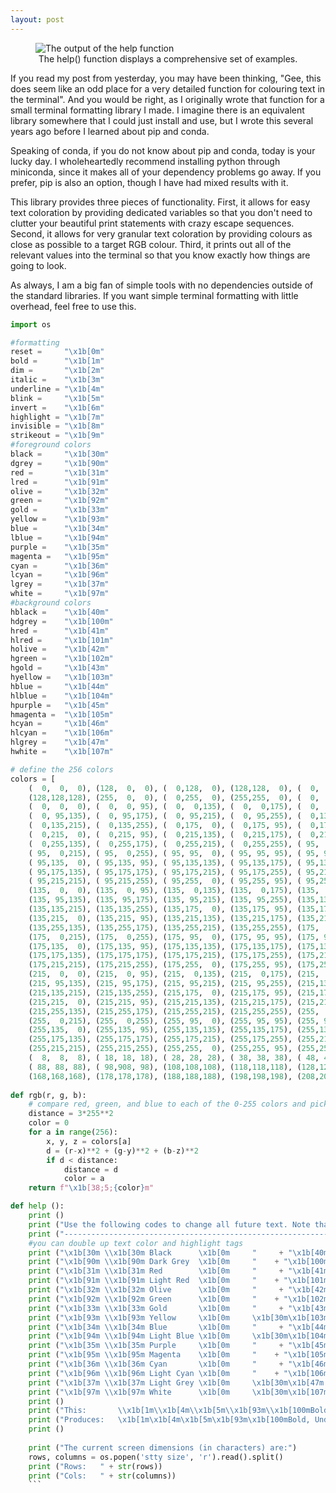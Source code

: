 ```yaml
---
layout: post
---
```


<figure>
  <img src="https://albatroxx.github.io/images/terminal_formatting.png" alt="The output of the help function"/>
  <figcaption style="text-align:center;">The help() function displays a comprehensive set of examples.</figcaption>
</figure>

If you read my post from yesterday, you may have been thinking, "Gee, this does seem like an odd place for a very detailed function for colouring text in the terminal". And you would be right, as I originally wrote that function for a small terminal formatting library I made. I imagine there is an equivalent library somewhere that I could just install and use, but I wrote this several years ago before I learned about pip and conda.

Speaking of conda, if you do not know about pip and conda, today is your lucky day. I wholeheartedly recommend installing python through miniconda, since it makes all of your dependency problems go away. If you prefer, pip is also an option, though I have had mixed results with it.

This library provides three pieces of functionality. First, it allows for easy text coloration by providing dedicated variables so that you don't need to clutter your beautiful print statements with crazy escape sequences. Second, it allows for very granular text coloration by providing colours as close as possible to a target RGB colour. Third, it prints out all of the relevant values into the terminal so that you know exactly how things are going to look.

As always, I am a big fan of simple tools with no dependencies outside of the standard libraries. If you want simple terminal formatting with little overhead, feel free to use this.

```python
import os

#formatting
reset =     "\x1b[0m"
bold =      "\x1b[1m"
dim =       "\x1b[2m"
italic =    "\x1b[3m"
underline = "\x1b[4m"
blink =     "\x1b[5m"
invert =    "\x1b[6m"
highlight = "\x1b[7m"
invisible = "\x1b[8m"
strikeout = "\x1b[9m"
#foreground colors
black =     "\x1b[30m"
dgrey =     "\x1b[90m"
red =       "\x1b[31m"
lred =      "\x1b[91m"
olive =     "\x1b[32m"
green =     "\x1b[92m"
gold =      "\x1b[33m"
yellow =    "\x1b[93m"
blue =      "\x1b[34m"
lblue =     "\x1b[94m"
purple =    "\x1b[35m"
magenta =   "\x1b[95m"
cyan =      "\x1b[36m"
lcyan =     "\x1b[96m"
lgrey =     "\x1b[37m"
white =     "\x1b[97m"
#background colors
hblack =    "\x1b[40m"
hdgrey =    "\x1b[100m"
hred =      "\x1b[41m"
hlred =     "\x1b[101m"
holive =    "\x1b[42m"
hgreen =    "\x1b[102m"
hgold =     "\x1b[43m"
hyellow =   "\x1b[103m"
hblue =     "\x1b[44m"
hlblue =    "\x1b[104m"
hpurple =   "\x1b[45m"
hmagenta =  "\x1b[105m"
hcyan =     "\x1b[46m"
hlcyan =    "\x1b[106m"
hlgrey =    "\x1b[47m"
hwhite =    "\x1b[107m"

# define the 256 colors
colors = [
	(  0,  0,  0), (128,  0,  0), (  0,128,  0), (128,128,  0), (  0,  0,128), (128,  0,128), (  0,128,128), (192,192,192),
	(128,128,128), (255,  0,  0), (  0,255,  0), (255,255,  0), (  0,  0,255), (255,  0,255), (  0,255,255), (255,255,255),
	(  0,  0,  0), (  0,  0, 95), (  0,  0,135), (  0,  0,175), (  0,  0,215), (  0,  0,255), (  0, 95,  0), (  0, 95, 95),
	(  0, 95,135), (  0, 95,175), (  0, 95,215), (  0, 95,255), (  0,135,  0), (  0,135, 95), (  0,135,135), (  0,135,175),
	(  0,135,215), (  0,135,255), (  0,175,  0), (  0,175, 95), (  0,175,135), (  0,175,175), (  0,175,215), (  0,175,255),
	(  0,215,  0), (  0,215, 95), (  0,215,135), (  0,215,175), (  0,215,215), (  0,215,255), (  0,255,  0), (  0,255, 95),
	(  0,255,135), (  0,255,175), (  0,255,215), (  0,255,255), ( 95,  0,  0), ( 95,  0, 95), ( 95,  0,135), ( 95,  0,175),
	( 95,  0,215), ( 95,  0,255), ( 95, 95,  0), ( 95, 95, 95), ( 95, 95,135), ( 95, 95,175), ( 95, 95,215), ( 95, 95,255),
	( 95,135,  0), ( 95,135, 95), ( 95,135,135), ( 95,135,175), ( 95,135,215), ( 95,135,255), ( 95,175,  0), ( 95,175, 95),
	( 95,175,135), ( 95,175,175), ( 95,175,215), ( 95,175,255), ( 95,215,  0), ( 95,215, 95), ( 95,215,135), ( 95,215,175),
	( 95,215,215), ( 95,215,255), ( 95,255,  0), ( 95,255, 95), ( 95,255,135), ( 95,255,175), ( 95,255,215), ( 95,255,255),
	(135,  0,  0), (135,  0, 95), (135,  0,135), (135,  0,175), (135,  0,215), (135,  0,255), (135, 95,  0), (135, 95, 95),
	(135, 95,135), (135, 95,175), (135, 95,215), (135, 95,255), (135,135,  0), (135,135, 95), (135,135,135), (135,135,175),
	(135,135,215), (135,135,255), (135,175,  0), (135,175, 95), (135,175,135), (135,175,175), (135,175,215), (135,175,255),
	(135,215,  0), (135,215, 95), (135,215,135), (135,215,175), (135,215,215), (135,215,255), (135,255,  0), (135,255, 95),
	(135,255,135), (135,255,175), (135,255,215), (135,255,255), (175,  0,  0), (175,  0, 95), (175,  0,135), (175,  0,175),
	(175,  0,215), (175,  0,255), (175, 95,  0), (175, 95, 95), (175, 95,135), (175, 95,175), (175, 95,215), (175, 95,255),
	(175,135,  0), (175,135, 95), (175,135,135), (175,135,175), (175,135,215), (175,135,255), (175,175,  0), (175,175, 95),
	(175,175,135), (175,175,175), (175,175,215), (175,175,255), (175,215,  0), (175,215, 95), (175,215,135), (175,215,175),
	(175,215,215), (175,215,255), (175,255,  0), (175,255, 95), (175,255,135), (175,255,175), (175,255,215), (175,255,255),
	(215,  0,  0), (215,  0, 95), (215,  0,135), (215,  0,175), (215,  0,215), (215,  0,255), (215, 95,  0), (215, 95, 95),
	(215, 95,135), (215, 95,175), (215, 95,215), (215, 95,255), (215,135,  0), (215,135, 95), (215,135,135), (215,135,175),
	(215,135,215), (215,135,255), (215,175,  0), (215,175, 95), (215,175,135), (215,175,175), (215,175,215), (215,175,255),
	(215,215,  0), (215,215, 95), (215,215,135), (215,215,175), (215,215,215), (215,215,255), (215,255,  0), (215,255, 95),
	(215,255,135), (215,255,175), (215,255,215), (215,255,255), (255,  0,  0), (255,  0, 95), (255,  0,135), (255,  0,175),
	(255,  0,215), (255,  0,255), (255, 95,  0), (255, 95, 95), (255, 95,135), (255, 95,175), (255, 95,215), (255, 95,255),
	(255,135,  0), (255,135, 95), (255,135,135), (255,135,175), (255,135,215), (255,135,255), (255,175,  0), (255,175, 95),
	(255,175,135), (255,175,175), (255,175,215), (255,175,255), (255,215,  0), (255,215, 95), (255,215,135), (255,215,175),
	(255,215,215), (255,215,255), (255,255,  0), (255,255, 95), (255,255,135), (255,255,175), (255,255,215), (255,255,255),
	(  8,  8,  8), ( 18, 18, 18), ( 28, 28, 28), ( 38, 38, 38), ( 48, 48, 48), ( 58, 58, 58), ( 68, 68, 68), ( 79, 79, 79),
	( 88, 88, 88), ( 98,908, 98), (108,108,108), (118,118,118), (128,128,128), (138,138,138), (148,148,148), (159,159,159),
	(168,168,168), (178,178,178), (188,188,188), (198,198,198), (208,208,208), (218,218,218), (244,244,244), (255,255,255)]
 
def rgb(r, g, b):
	# compare red, green, and blue to each of the 0-255 colors and pick the closest one
	distance = 3*255**2
	color = 0
	for a in range(256):
		x, y, z = colors[a]
		d = (r-x)**2 + (g-y)**2 + (b-z)**2
		if d < distance:
			distance = d
			color = a
	return f"\x1b[38;5;{color}m"

def help ():
    print ()
    print ("Use the following codes to change all future text. Note that the code '\\x1b[0m' resets everything to default.")
    print ("--------------------------------------------------------------------------------------------------------------")
    #you can double up text color and highlight tags
    print ("\x1b[30m \\x1b[30m Black      \x1b[0m     "     + "\x1b[40m \\x1b[40m  Black Highlight      \x1b[0m     \\x1b[0m \x1b[0m Regular \x1b[0m")
    print ("\x1b[90m \\x1b[90m Dark Grey  \x1b[0m     "    + "\x1b[100m \\x1b[100m Dark Grey Highlight  \x1b[0m     \\x1b[1m \x1b[1m Bolded \x1b[0m")
    print ("\x1b[31m \\x1b[31m Red        \x1b[0m     "     + "\x1b[41m \\x1b[41   Red Highlight        \x1b[0m     \\x1b[2m \x1b[2m Dim \x1b[0m")
    print ("\x1b[91m \\x1b[91m Light Red  \x1b[0m     "    + "\x1b[101m \\x1b[101  Light Red Highlight  \x1b[0m     \\x1b[3m \x1b[3m Italicized \x1b[0m")
    print ("\x1b[32m \\x1b[32m Olive      \x1b[0m     "     + "\x1b[42m \\x1b[42   Olive Highlight      \x1b[0m     \\x1b[4m \x1b[4m Underlined \x1b[0m")
    print ("\x1b[92m \\x1b[92m Green      \x1b[0m     "    + "\x1b[102m \\x1b[102  Green Highlight      \x1b[0m     \\x1b[5m \x1b[5m Blinking \x1b[0m")
    print ("\x1b[33m \\x1b[33m Gold       \x1b[0m     "     + "\x1b[43m \\x1b[43   Gold Highlight       \x1b[0m     \\x1b[6m \x1b[6m Inverted \x1b[0m")
    print ("\x1b[93m \\x1b[93m Yellow     \x1b[0m     \x1b[30m\x1b[103m \\x1b[103  Yellow Highlight     \x1b[0m     \\x1b[7m \x1b[7m Highlighted \x1b[0m")
    print ("\x1b[34m \\x1b[34m Blue       \x1b[0m     "     + "\x1b[44m \\x1b[44   Blue Highlight       \x1b[0m     \\x1b[8m \x1b[8m Invisible \x1b[0m")
    print ("\x1b[94m \\x1b[94m Light Blue \x1b[0m     \x1b[30m\x1b[104m \\x1b[104  Light Blue Highlight \x1b[0m     \\x1b[9m \x1b[9m Struck Out \x1b[0m")
    print ("\x1b[35m \\x1b[35m Purple     \x1b[0m     "     + "\x1b[45m \\x1b[45   Purple Highlight     \x1b[0m")
    print ("\x1b[95m \\x1b[95m Magenta    \x1b[0m     "    + "\x1b[105m \\x1b[105  Magenta Highlight    \x1b[0m")
    print ("\x1b[36m \\x1b[36m Cyan       \x1b[0m     "     + "\x1b[46m \\x1b[46   Cyan Highlight       \x1b[0m")
    print ("\x1b[96m \\x1b[96m Light Cyan \x1b[0m     "    + "\x1b[106m \\x1b[106  Light Cyan Highlight \x1b[0m")
    print ("\x1b[37m \\x1b[37m Light Grey \x1b[0m     \x1b[30m\x1b[47m \\x1b[47   Light Grey Highlight \x1b[0m")
    print ("\x1b[97m \\x1b[97m White      \x1b[0m     \x1b[30m\x1b[107m \\x1b[107  White Highlight      \x1b[0m")
    print ()
    print ("This:       \\x1b[1m\\x1b[4m\\x1b[5m\\x1b[93m\\x1b[100mBold, Underlined, Italic Yellow Text on a Dark Grey Background\\x1b[0m")
    print ("Produces:   \x1b[1m\x1b[4m\x1b[5m\x1b[93m\x1b[100mBold, Underlined, Italic Yellow Text on a Dark Grey Background\x1b[0m")
    print ()
    
    print ("The current screen dimensions (in characters) are:") 
    rows, columns = os.popen('stty size', 'r').read().split()
    print ("Rows:   " + str(rows))
    print ("Cols:   " + str(columns))
    ```

